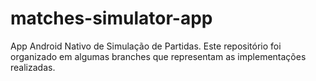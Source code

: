 # matches-simulator-app
 App Android Nativo de Simulação de Partidas. 
 Este repositório foi organizado em algumas branches que representam as implementações realizadas.
